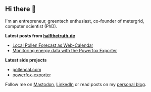 ## Hi there 👋

I'm an entrepreneur, greentech enthusiast, co-founder of metergrid, computer scientist (PhD).

**Latest posts from [halfthetruth.de](https://halfthetruth.de)**
- [Local Pollen Forecast as Web-Calendar](https://halfthetruth.de/2024/05/17/pollencal/)
- [Monitoring energy data with the Powerfox Exporter](https://halfthetruth.de/2024/02/07/powerfox-exporter/)

**Latest side projects**
- [pollencal.com](https://pollencal.com)
- [powerfox-exporter](https://github.com/martinlowinski/powerfox-exporter)

Follow me on [Mastodon](https://troet.cafe/@molowinski), [LinkedIn](https://www.linkedin.com/in/molowinski/) or read posts on my [personal blog](https://halfthetruth.de).

<!--
**martinlowinski/martinlowinski** is a ✨ _special_ ✨ repository because its `README.md` (this file) appears on your GitHub profile.

Here are some ideas to get you started:

- 🔭 I’m currently working on ...
- 🌱 I’m currently learning ...
- 👯 I’m looking to collaborate on ...
- 🤔 I’m looking for help with ...
- 💬 Ask me about ...
- 📫 How to reach me: ...
- 😄 Pronouns: ...
- ⚡ Fun fact: ...
-->
